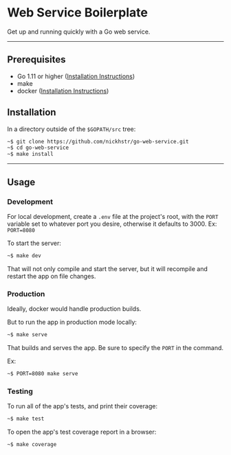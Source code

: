 # Web Service Boilerplate
Get up and running quickly with a Go web service.

---

## Prerequisites
- Go 1.11 or higher ([Installation Instructions](https://golang.org/doc/install))
- make
- docker ([Installation Instructions](https://www.docker.com/get-started))

## Installation

In a directory outside of the `$GOPATH/src` tree:

```sh
~$ git clone https://github.com/nickhstr/go-web-service.git
~$ cd go-web-service
~$ make install
```

---

## Usage

### Development

For local development, create a `.env` file at the project's root, with the `PORT` variable set to whatever port you desire, otherwise it defaults to 3000. Ex: `PORT=8080`

To start the server:

```sh
~$ make dev
```

That will not only compile and start the server, but it will recompile and restart the app on file changes.

### Production

Ideally, docker would handle production builds.

But to run the app in production mode locally:

```sh
~$ make serve
```

That builds and serves the app. Be sure to specify the `PORT` in the command.

Ex:

```sh
~$ PORT=8080 make serve
```

### Testing

To run all of the app's tests, and print their coverage:

```sh
~$ make test
```

To open the app's test coverage report in a browser:

```sh
~$ make coverage
```
